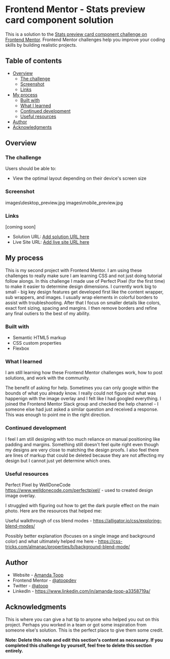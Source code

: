 # Frontend Mentor - Stats preview card component solution

This is a solution to the [Stats preview card component challenge on Frontend Mentor](https://www.frontendmentor.io/challenges/stats-preview-card-component-8JqbgoU62). Frontend Mentor challenges help you improve your coding skills by building realistic projects. 

## Table of contents

- [Overview](#overview)
  - [The challenge](#the-challenge)
  - [Screenshot](#screenshot)
  - [Links](#links)
- [My process](#my-process)
  - [Built with](#built-with)
  - [What I learned](#what-i-learned)
  - [Continued development](#continued-development)
  - [Useful resources](#useful-resources)
- [Author](#author)
- [Acknowledgments](#acknowledgments)


## Overview

### The challenge

Users should be able to:

- View the optimal layout depending on their device's screen size

### Screenshot

images\desktop_preview.jpg
images\mobile_preview.jpg


### Links
[coming soon]
- Solution URL: [Add solution URL here](https://your-solution-url.com)
- Live Site URL: [Add live site URL here](https://your-live-site-url.com)

## My process
This is my second project with Frontend Mentor. I am using these challenges to really make sure I am learning CSS and not just doing tutorial follow alongs. In this challenge I made use of Perfect Pixel (for the first time) to make it easier to determine design dimensions. I currently work big to small - big key design features get developed first like the content wrapper, sub wrappers, and images. I usually wrap elements in colorful borders to assist with troubleshooting. After that I focus on smaller details like colors, exact font sizing, spacing and margins. I then remove borders and refine any final outiers to the best of my ability.

### Built with

- Semantic HTML5 markup
- CSS custom properties
- Flexbox

### What I learned

I am still learning how these Frontend Mentor challenges work, how to post solutions, and work with the community.

The benefit of asking for help. Sometimes you can only google within the bounds of what you already know. I really could not figure out what was happenign with the image overlay and I felt like I had googled everything. I joined the Frontend Mentor Slack group and checked the help channel - I someone else had just asked a similar question and received a response. This was enough to point me in the right direction.

### Continued development

I feel I am still designing with too much reliance on manual positioning like padding and margins. Something still doesn't feel quite right even though my designs are very close to matching the design proofs. I also feel there are lines of markup that could be deleted because they are not affecting my design but I cannot just yet determine which ones.

### Useful resources

Perfect Pixel by WellDoneCode https://www.welldonecode.com/perfectpixel/ - used to created design image overlay.

I struggled with figuring out how to get the dark purple effect on the main photo. Here are the resources that helped me:

Useful walkthrough of css blend modes - https://alligator.io/css/exploring-blend-modes/

Possibly better explanation (focuses on a single image and background color) and what ultimately helped me here - https://css-tricks.com/almanac/properties/b/background-blend-mode/


## Author

- Website - [Amanda Toop](https://www.amandatoop.com)
- Frontend Mentor - [@atoopdev](https://www.frontendmentor.io/profile/atoopdev)
- Twitter - [@atoop](https://www.twitter.com/atoop)
- LinkedIn - https://www.linkedin.com/in/amanda-toop-a3358719a/


## Acknowledgments

This is where you can give a hat tip to anyone who helped you out on this project. Perhaps you worked in a team or got some inspiration from someone else's solution. This is the perfect place to give them some credit.

**Note: Delete this note and edit this section's content as necessary. If you completed this challenge by yourself, feel free to delete this section entirely.**
